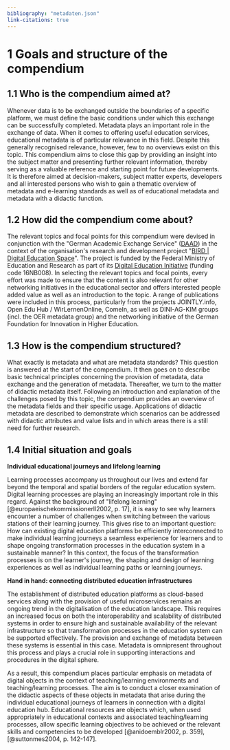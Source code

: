 ```yaml
---
bibliography: "metadaten.json"  
link-citations: true
---
```


# 1 Goals and structure of the compendium

## 1.1 Who is the compendium aimed at?

Whenever data is to be exchanged outside the boundaries of a specific platform, we must define the basic conditions under which this exchange can be successfully completed. Metadata plays an important role in the exchange of data. When it comes to offering useful education services, educational metadata is of particular relevance in this field. Despite this generally recognised relevance, however, few to no overviews exist on this topic. This compendium aims to close this gap by providing an insight into the subject matter and presenting further relevant information, thereby serving as a valuable reference and starting point for future developments. It is therefore aimed at decision-makers, subject matter experts, developers and all interested persons who wish to gain a thematic overview of metadata and e-learning standards as well as of educational metadata and metadata with a didactic function.

## 1.2 How did the compendium come about?

The relevant topics and focal points for this compendium were devised in conjunction with the "German Academic Exchange Service" ([DAAD](https://www.daad.de/de/)) in the context of the organisation's research and development project "[BIRD | Digital Education Space](https://www.daad.de/de/der-daad/was-wir-tun/digitalisierung/bird/)". The project is funded by the Federal Ministry of Education and Research as part of its [Digital Education Initiative](https://www.bildung-forschung.digital/digitalezukunft/de/bildung/initiative-digitale-bildung/initiative-digitale-bildung_node.html) (funding code 16NB008). In selecting the relevant topics and focal points, every effort was made to ensure that the content is also relevant for other networking initiatives in the educational sector and offers interested people added value as well as an introduction to the topic. A range of publications were included in this process, particularly from the projects JOINTLY.info, Open Edu Hub / WirLernenOnline, ComeIn, as well as DINI-AG-KIM groups (incl. the OER metadata group) and the networking initiative of the German Foundation for Innovation in Higher Education.

## 1.3 How is the compendium structured?

What exactly is metadata and what are metadata standards? This question is answered at the start of the compendium. It then goes on to describe basic technical principles concerning the provision of metadata, data exchange and the generation of metadata. Thereafter, we turn to the matter of didactic metadata itself. Following an introduction and explanation of the challenges posed by this topic, the compendium provides an overview of the metadata fields and their specific usage. Applications of didactic metadata are described to demonstrate which scenarios can be addressed with didactic attributes and value lists and in which areas there is a still need for further research.

## 1.4 Initial situation and goals

**Individual educational journeys and lifelong learning**

Learning processes accompany us throughout our lives and extend far beyond the temporal and spatial borders of the regular education system. Digital learning processes are playing an increasingly important role in this regard. Against the background of "lifelong learning" [@europaeischekommissionerll2002, p. 17], it is easy to see why learners encounter a number of challenges when switching between the various stations of their learning journey. This gives rise to an important question: How can existing digital education platforms be efficiently interconnected to make individual learning journeys a seamless experience for learners and to shape ongoing transformation processes in the education system in a sustainable manner? In this context, the focus of the transformation processes is on the learner's journey, the shaping and design of learning experiences as well as individual learning paths or learning journeys.

**Hand in hand: connecting distributed education infrastructures**

The establishment of distributed education platforms as cloud-based services along with the provision of useful microservices remains an ongoing trend in the digitalisation of the education landscape. This requires an increased focus on both the interoperability and scalability of distributed systems in order to ensure high and sustainable availability of the relevant infrastructure so that transformation processes in the education system can be supported effectively. The provision and exchange of metadata between these systems is essential in this case. Metadata is omnipresent throughout this process and plays a crucial role in supporting interactions and procedures in the digital sphere.

As a result, this compendium places particular emphasis on metadata of digital objects in the context of teaching/learning environments and teaching/learning processes. The aim is to conduct a closer examination of the didactic aspects of these objects in metadata that arise during the individual educational journeys of learners in connection with a digital education hub. Educational resources are objects which, when used appropriately in educational contexts and associated teaching/learning processes, allow specific learning objectives to be achieved or the relevant skills and competencies to be developed [@anidoemblr2002, p. 359], [@suttonmes2004, p. 142-147].